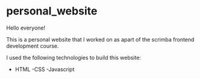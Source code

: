 # personal_website


Hello everyone! 

This is a personal website that I worked on as apart of the scrimba frontend development course. 

I used the following technologies to build this website:
- HTML </n>
-CSS</n>
-Javascript</n>